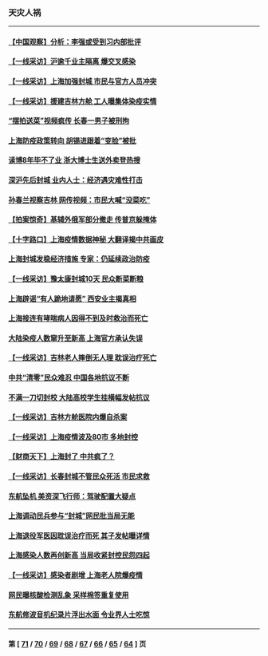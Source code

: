 ### 天灾人祸
---
#### [【中国观察】分析：李强或受到习内部批评](../../pages/ncid280/n13689325.md) 
#### [【一线采访】沪逾千业主隔离 爆交叉感染](../../pages/ncid280/n13688846.md) 
#### [【一线采访】上海加强封城 市民与官方人员冲突](../../pages/ncid280/n13687989.md) 
#### [【一线采访】援建吉林方舱 工人曝集体染疫实情](../../pages/ncid280/n13688306.md) 
#### [“摆拍送菜”视频疯传 长春一男子被刑拘](../../pages/ncid280/n13688474.md) 
#### [上海防疫政策转向 胡锡进跟着“变脸”被批](../../pages/ncid280/n13688098.md) 
#### [读博8年毕不了业 浙大博士生送外卖登热搜](../../pages/ncid280/n13688099.md) 
#### [深沪先后封城 业内人士：经济遇灾难性打击](../../pages/ncid280/n13687737.md) 
#### [孙春兰视察吉林 网传视频：市民大喊“没菜吃”](../../pages/ncid280/n13683738.md) 
#### [【拍案惊奇】基辅外俄军部分撤走 传普京躲掩体](../../pages/ncid280/n13686092.md) 
#### [【十字路口】上海疫情数据神秘 大翻译揭中共画皮](../../pages/ncid280/n13686089.md) 
#### [上海封城发稳经济措施 专家：仍延续政治防疫](../../pages/ncid280/n13686564.md) 
#### [【一线采访】豫太康封城10天 民众断菜断粮](../../pages/ncid280/n13686135.md) 
#### [上海辟谣“有人跪地请愿” 西安业主揭真相](../../pages/ncid280/n13686024.md) 
#### [上海接连有哮喘病人因得不到及时救治而死亡](../../pages/ncid280/n13686074.md) 
#### [大陆染疫人数窜升至新高 上海官方承认失误](../../pages/ncid280/n13685251.md) 
#### [【一线采访】吉林老人摔倒无人理 耽误治疗死亡](../../pages/ncid280/n13685746.md) 
#### [中共“清零”民众难忍 中国各地抗议不断](../../pages/ncid280/n13685186.md) 
#### [不满一刀切封校 大陆高校学生挂横幅发帖抗议](../../pages/ncid280/n13683669.md) 
#### [【一线采访】吉林方舱医院内爆自杀案](../../pages/ncid280/n13684478.md) 
#### [【一线采访】上海疫情波及80市 多地封控](../../pages/ncid280/n13684549.md) 
#### [【财商天下】上海封了 中共疯了？](../../pages/ncid280/n13684300.md) 
#### [【一线采访】长春封城不管民众死活 市民求救](../../pages/ncid280/n13683449.md) 
#### [东航坠机 美资深飞行师：驾驶配置大疑点](../../pages/ncid280/n13683989.md) 
#### [上海调动民兵参与“封城”网民批当局无能](../../pages/ncid280/n13683226.md) 
#### [上海退役军医因耽误治疗而死 其子发帖曝详情](../../pages/ncid280/n13682858.md) 
#### [上海感染人数再创新高 当局收紧封控民怨四起](../../pages/ncid280/n13683136.md) 
#### [【一线采访】感染者剧增 上海老人院爆疫情](../../pages/ncid280/n13682806.md) 
#### [网民曝核酸检测乱象 采样棉签重复使用](../../pages/ncid280/n13681793.md) 
#### [东航修波音机纪录片浮出水面 令业界人士吃惊](../../pages/ncid280/n13681599.md) 

---
#### 第 [ [71](./71.md) / [70](./70.md) / [69](./69.md) / [68](./68.md) / [67](./67.md) / [66](./66.md) / [65](./65.md) / [64](./64.md) ] 页
